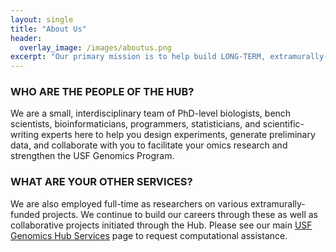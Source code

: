 ```yaml
---
layout: single 
title: "About Us"
header:
  overlay_image: /images/aboutus.png
excerpt: "Our primary mission is to help build LONG-TERM, extramurally-funded research programs for USF Genomics and to support the USF community by facilitating cutting-edge omics research."
---
```


### WHO ARE THE PEOPLE OF THE HUB?

We are a small, interdisciplinary team of PhD-level biologists, bench scientists, bioinformaticians, programmers, statisticians, and scientific-writing experts here to help you design experiments, generate preliminary data, and collaborate with you to facilitate your omics research and strengthen the USF Genomics Program.

### WHAT ARE YOUR OTHER SERVICES? 

We are also employed full-time as researchers on various extramurally-funded projects. We continue to build our careers through these as well as collaborative projects initiated through the Hub. Please see our main [USF Genomics Hub Services](https://health.usf.edu/publichealth/ghidr/genomics/request-services) page to request computational assistance. 